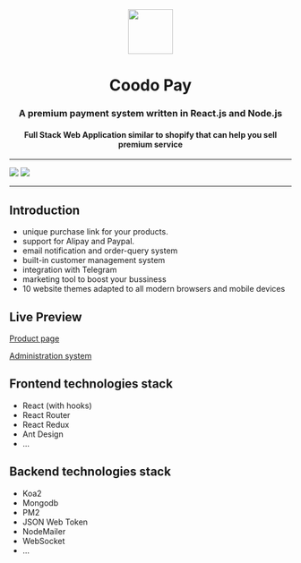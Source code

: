 <div align="center">
<img src="https://i.loli.net/2020/03/27/xdEUXeo6QDMWa2O.png" width="80px" height="80px"/>
</div>
  <h1 align="center">
    Coodo Pay
  </h1>
  <h3 align="center">
    A premium payment system written in React.js and Node.js
  </h3>
  <h4 align="center">
    Full Stack Web Application similar to shopify that can help you sell premium service
  </h4>

<hr>
<img src="https://i.loli.net/2020/07/10/szqvUMpV9IALkXQ.png">
<img src="https://i.loli.net/2020/07/10/zHZmOoi4rBMaU1D.png">
<hr>

## Introduction

- unique purchase link for your products.
- support for Alipay and Paypal.
- email notification and order-query system
- built-in customer management system
- integration with Telegram
- marketing tool to boost your bussiness
- 10 website themes adapted to all modern browsers and mobile devices

## Live Preview

[Product page](https://vip.960960.xyz/#/product/60608503d5dc6641efdeb0f7)

[Administration system](https://vip.960960.xyz)

## Frontend technologies stack

- React (with hooks)
- React Router
- React Redux
- Ant Design
- ...

## Backend technologies stack

- Koa2
- Mongodb
- PM2
- JSON Web Token
- NodeMailer
- WebSocket
- ...
